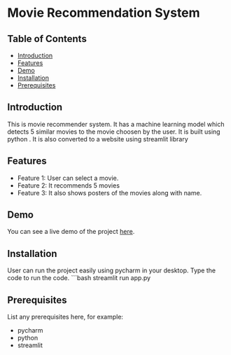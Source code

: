 
# Movie Recommendation System


## Table of Contents
- [Introduction](#introduction)
- [Features](#features)
- [Demo](#demo)
- [Installation](#installation)
- [Prerequisites](#Prerequisites)


## Introduction
This is movie recommender system. It has a machine learning model which detects 5 similar movies to the movie choosen by the user. It is built using python . It is also converted to a website using streamlit library

## Features
- Feature 1: User can select a movie.
- Feature 2: It recommends 5 movies
- Feature 3: It also shows posters of the movies along with name.

## Demo
You can see a live demo of the project [here](https://movierecommendersystem-hkibqqbgs3pkkmfev9qchv.streamlit.app/).

## Installation
User can run the project easily using pycharm in your desktop. Type the code to run the code.
      ```bash
      streamlit run app.py


## Prerequisites
List any prerequisites here, for example:
- pycharm
- python
- streamlit
